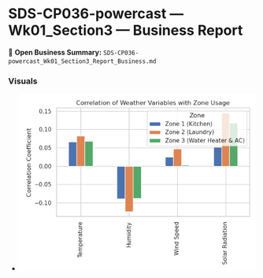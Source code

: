 # SDS-CP036-powercast — Wk01_Section3 — Business Report

🔗 **Open Business Summary:** `SDS-CP036-powercast_Wk01_Section3_Report_Business.md`

### Visuals
- ![SDS-CP036-powercast_Wk01_Section3_Plot_Corr_AllZones](plots/SDS-CP036-powercast_Wk01_Section3_Plot_Corr_AllZones.png)
